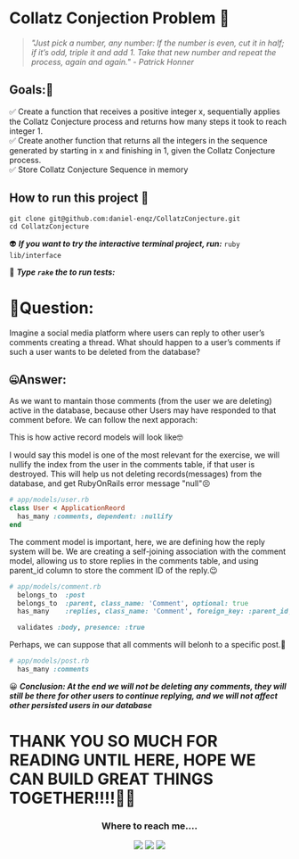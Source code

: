 # Collatz Conjection Problem 🦾
> _"Just pick a number, any number: If the number is even, cut it in half; if it’s odd, triple it and add 1. Take that new number and repeat the process, again and again." - Patrick Honner_

## **Goals:🏁** <br>
✅ Create a function that receives a positive integer x, sequentially applies the Collatz Conjecture process and returns how many steps it took to reach integer 1.<br>
✅ Create another function that returns all the integers in the sequence generated by starting in x and finishing in 1, given the Collatz Conjecture process.<br>
✅ Store Collatz Conjecture Sequence in memory

## **How to run this project** 🤠<br>
```
git clone git@github.com:daniel-enqz/CollatzConjecture.git
cd CollatzConjecture
```
👽 **_If you want to try the interactive terminal project, run:_**
`ruby lib/interface `

👻 **_Type `rake` the to run tests:_**

# 🤔Question:
Imagine a social media platform where users can reply to other user’s comments
creating a thread. What should happen to a user’s comments if such a user wants to
be deleted from the database?

## 🤐Answer:
As we want to mantain those comments (from the user we are deleting) active in the database, because other Users may have responded to that comment before. We can follow the next apporach:

This is how active record models will look like🤓

I would say this model is one of the most relevant for the exercise, we will nullify the index from the user in the comments table, if that user is destroyed. This will help us not deleting records(messages) from the database, and get RubyOnRails error message "null"😣
```ruby
# app/models/user.rb
class User < ApplicationReord
  has_many :comments, dependent: :nullify
end
``` 
The comment model is important, here, we are defining how the reply system will be.
We are creating a self-joining association with the comment model, allowing us to store replies in the comments table, and using parent_id column to store the comment ID of the reply.😉
```ruby
# app/models/comment.rb
  belongs_to  :post
  belongs_to  :parent, class_name: 'Comment', optional: true
  has_many    :replies, class_name: 'Comment', foreign_key: :parent_id, dependent: :destroy

  validates :body, presence: :true
```
Perhaps, we can suppose that all comments will belonh to a specific post.🤔
```ruby
# app/models/post.rb
  has_many :comments
``` 

😀 _**Conclusion: At the end we will not be deleting any comments, they will still be there for other users to continue replying, and we will not affect other persisted users in our database**_

# THANK YOU SO MUCH FOR READING UNTIL HERE, HOPE WE CAN BUILD GREAT THINGS TOGETHER!!!!🤩🤩
<h3 align="center">Where to reach me....</h2>
<p align="center">
<a href="https://www.linkedin.com/in/daniel-enr%C3%ADquez-monjar%C3%A1s-10043721b/"><img src="https://img.shields.io/badge/LinkedIn-0077B5?style=for-the-badge&logo=linkedin&logoColor=white"></a>
<a href="mailto:dan17.em@gmail.com"><img src="https://img.shields.io/badge/Gmail-D14836?style=for-the-badge&logo=gmail&logoColor=white"></a>
<a href="https://daniel-enqz.github.io/website/"><img src="https://img.shields.io/badge/website-4285F4?style=for-the-badge&logo=google&logoColor=white"></a>
</p>

